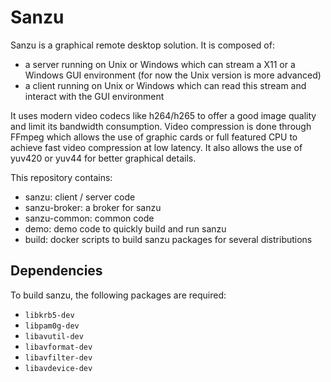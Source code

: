 # Sanzu

Sanzu is a graphical remote desktop solution. It is composed of:

- a server running on Unix or Windows which can stream a X11 or a Windows GUI environment (for now the Unix version is more advanced)
- a client running on Unix or Windows which can read this stream and interact with the GUI environment

It uses modern video codecs like h264/h265 to offer a good image quality and limit its bandwidth consumption. Video compression is done through FFmpeg which allows the use of graphic cards or full featured CPU to achieve fast video compression at low latency. It also allows the use of yuv420 or yuv44 for better graphical details.


This repository contains:
- sanzu: client / server code
- sanzu-broker: a broker for sanzu
- sanzu-common: common code
- demo: demo code to quickly build and run sanzu
- build: docker scripts to build sanzu packages for several distributions

## Dependencies

To build sanzu, the following packages are required:

* `libkrb5-dev`
* `libpam0g-dev`
* `libavutil-dev`
* `libavformat-dev`
* `libavfilter-dev`
* `libavdevice-dev`
